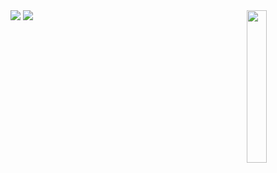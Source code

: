 <body>
  <img src="https://imgur.com/7gPmWMt.png" width="25%" align="right" />
  <img src="https://readme-typing-svg.demolab.com?font=Fira+Code&pause=1000&color=F77209&random=false&width=435&lines=Ol%C3%A1!+Seja+bem+vindo+ao+meu+perfil" />
  <img src="https://lanyard.kyrie25.me/api/892048596164309043?waveColor=8B8BFA&waveSpotifyColor=B48EF7&gradient=7E37F9-B48EF7-E568C4&imgStyle=square"  />
</body>
